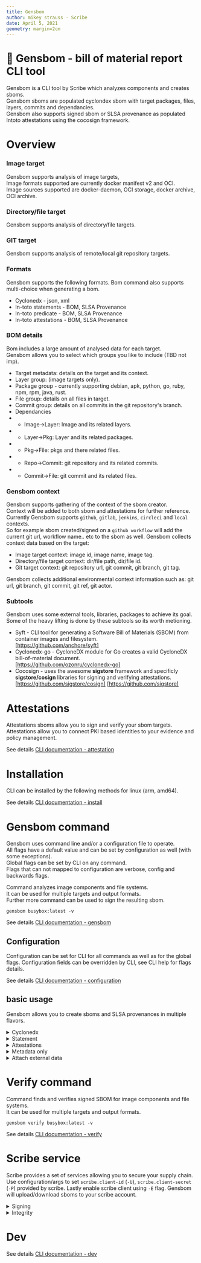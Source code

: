 ```yaml
---
title: Gensbom
author: mikey strauss - Scribe
date: April 5, 2021
geometry: margin=2cm
---
```


# 🚀 Gensbom - bill of material report CLI tool

Gensbom is a CLI tool by Scribe which analyzes components and creates sboms. \
Gensbom sboms are populated cyclondex sbom with target packages, files, layers, commits and dependancies. \
Gensbom also supports signed sbom or SLSA provenance as populated Intoto attestations using the cocosign framework.

# Overview

### Image target
Gensbom supports analysis of image targets, \
Image formats supported are currently docker manifest v2 and OCI. \
Image sources supported are docker-daemon, OCI storage, docker archive, OCI archive.

### Directory/file target
Gensbom supports analysis of directory/file targets.

### GIT target
Gensbom supports analysis of remote/local git repository targets.

### Formats
Gensbom supports the following formats.
Bom command also supports multi-choice when generating a bom.
- Cyclonedx - json, xml
- In-toto statements - BOM, SLSA Provenance
- In-toto predicate - BOM, SLSA Provenance
- In-toto attestations - BOM, SLSA Provenance

### BOM details
Bom includes a large amount of analysed data for each target. \
Gensbom allows you to select which groups you like to include (TBD not imp). 

- Target metadata: details on the target and its context.
- Layer group: (image targets only).
- Package group - currently supporting debian, apk, python, go, ruby, npm, rpm, java, rust.
- File group: details on all files in target.
- Commit group: details on all commits in the git repository's branch.
- Dependancies
-  - Image->Layer: Image and its related layers.
-  - Layer->Pkg: Layer and its related packages.
-  - Pkg->File: pkgs and there related files.
-  - Repo->Commit: git repository and its related commits.
-  - Commit->File: git commit and its related files.

### Gensbom context
Gensbom supports gathering of the context of the sbom creator. \
Context will be added to both sbom and attestations for further reference. \
Currently Gensbom supports `github`, `gitlab`, `jenkins`, `circleci` and `local` contexts. \
So for example sbom created/signed on a `github workflow` will add the current git url, workflow name.. etc to the sbom as well.
Gensbom collects context data based on the target:
- Image target context: image id, image name, image tag.
- Directory/file target context: dir/file path, dir/file id.
- Git target context: git repository url, git commit, git branch, git tag.

Gensbom collects additional environmental context information such as: git url, git branch, git commit, git ref, git actor.


### Subtools

Gensbom uses some external tools, libraries, packages to achieve its goal. \
Some of the heavy lifting is done by these subtools so its worth metioning.

- Syft - CLI tool for generating a Software Bill of Materials (SBOM) from container images and filesystem. \
  [https://github.com/anchore/syft]
- Cyclonedx-go - CycloneDX module for Go creates a valid CycloneDX bill-of-material document. \
  [https://github.com/ozonru/cyclonedx-go]
- Cocosign - uses the awesome **sigstore** framework and specificly **sigstore/cosign** libraries for signing and verifying attestations. \
  [https://github.com/sigstore/cosign]
  [https://github.com/sigstore]


# Attestations 
Attestations sboms allow you to sign and verify your sbom targets. \
Attestations allow you to connect PKI based identities to your evidence and policy management. 

See details [CLI documentation - attestation](docs/attestations.md)

# Installation

CLI can be installed by the following methods for linux (arm, amd64).

See details [CLI documentation - install](docs/installation.md)


# Gensbom command
Gensbom uses command line and/or a configuration file to operate. \
All flags have a default value and can be set by configuration as well (with some exceptions). \
Global flags can be set by CLI on any command. \
Flags that can not mapped to configuration are verbose, config and backwards flags.

Command analyzes image components and file systems. \
It can be used for multiple targets and output formats. \
Further more command can be used to sign the resulting sbom.

```
gensbom busybox:latest -v
```

See details [CLI documentation - gensbom](docs/command/gensbom.md)

## Configuration

Configuration can be set for CLI for all commands as well as for the global flags.
Configuration fields can be overridden by CLI, see CLI help for flags details.


See details [CLI documentation - configuration](docs/configuration.md)

## basic usage
Gensbom allows you to create sboms and SLSA provenances in multiple flavors.

<details>
  <summary> Cyclonedx </summary>

Cyclonedx sbom with all the available components.

```bash
gensbom busybox:latest -o json
gensbom busybox:latest -o xml
``` 
</details>

<details>
  <summary> Statement </summary>

Intoto statement is basically an unsigned attestation.
Creates sbom or SLSA provenance statements
Output can be useful if you like to connect to other attestation frameworks such as `cosign`.

```bash
gensbom busybox:latest -o statement
gensbom busybox:latest -o statement-slsa
``` 
</details>

<details>
  <summary> Attestations </summary>

Intoto Attestation output, default via keyless sigstore flow 

```bash
gensbom busybox:latest -o attest
gensbom busybox:latest -o statement-slsa
``` 

</details>

<details>
  <summary> Metadata only </summary>

You may select which components groups are added to your SBOM.
For example, you may use Gensbom to simply sign and verify your images, you only really need the `metadata` group.
Note metadata is implicit (BOM must include something).
```bash
gensbom busybox:latest --components metadata #Only include the target metadata
gensbom busybox:latest --components packages #Only include packages
gensbom busybox:latest --components packages,files,dep #Include packages files and there related relationship.
``` 
</details>

<details>
  <summary> Attach external data </summary>

Gensbom allows you to include external file content as part of the reported evidence.
For example you may use Gensbom to include a external security report in your sbom.
```bash
gensbom busybox:latest -vv -A **/some_report.json
``` 
</details>


# Verify command
Command finds and verifies signed SBOM for image components and file systems. \
It can be used for multiple targets and output formats.

```
gensbom verify busybox:latest -v
```

See details [CLI documentation - verify](docs/command/gensbom_verify.md)


# Scribe service
Scribe provides a set of services allowing you to secure your supply chain. \
Use configuration/args to set `scribe.client-id` (`-U`), `scribe.client-secret` (`-P`) provided by scribe.
Lastly enable scribe client using `-E` flag.
Gensbom will upload/download sboms to your scribe account.

<details>
  <summary> Signing </summary>

You can use scribe signing service to sign.
Scribe will sign sbom for you and provide access to the signed attestation.
Scribe service will allow you to verify against Scribe Root CA against your account identity.
You may can use the default Scribe `cocosign` configuration flag.

**Scribe root cert \<TBD public link\> to verify against.**

```bash
gensbom busybox:latest -E --U ${CLIENT_ID} -P ${CLIENT_SECRET} -o attest -v
gensbom verify busybox:latest -E --U ${CLIENT_ID} -P ${CLIENT_SECRET} -v
```
</details>

<details>
  <summary> Integrity </summary>

You can use scribe service run  integrity policies against your evidence.


```bash
gensbom busybox:latest -E --U ${CLIENT_ID} -P ${CLIENT_SECRET} -v
```
</details>

# Dev
See details [CLI documentation - dev](docs/dev.md)
